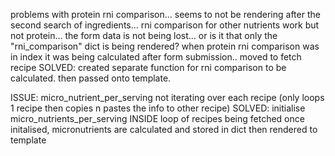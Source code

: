 problems with protein rni comparison... seems to not be rendering after the second search of ingredients... 
rni comparison for other nutrients work but not protein... the form data is not being lost... or is it that only the "rni_comparison" dict is being rendered?
when protein rni comparison was in index it was being calculated after form submission.. moved to fetch recipe 
SOLVED: created separate function for rni comparison to be calculated. then passed onto template.


ISSUE: micro_nutrient_per_serving not iterating over each recipe (only loops 1 recipe then copies n pastes the info to other recipe)
SOLVED: initialise micro_nutrients_per_serving INSIDE loop of recipes being fetched 
        once initalised, micronutrients are calculated and stored in dict then rendered to template